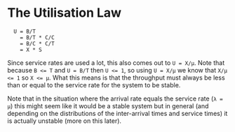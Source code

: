 # The Utilisation Law

```
  U = B/T
    = B/T * C/C
    = B/C * C/T
    = X * S
```

Since service rates are used a lot, this also comes out to `U = X/µ`. Note that because `B <= T` and `U = B/T` then `U <= 1`, so using `U = X/µ` we know that `X/µ <= 1` so `X <= µ`. What this means is that the throughput must always be less than or equal to the service rate for the system to be stable.

Note that in the situation where the arrival rate equals the service rate (`λ = µ`) this might seem like it would be a stable system but in general (and depending on the distributions of the inter-arrival times and service times) it is actually unstable (more on this later).

